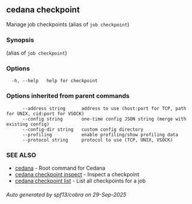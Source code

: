 ## cedana checkpoint

Manage job checkpoints (alias of `job checkpoint`)

### Synopsis

 (alias of `job checkpoint`)

### Options

```
  -h, --help   help for checkpoint
```

### Options inherited from parent commands

```
      --address string      address to use (host:port for TCP, path for UNIX, cid:port for VSOCK)
      --config string       one-time config JSON string (merge with existing config)
      --config-dir string   custom config directory
      --profiling           enable profiling/show profiling data
      --protocol string     protocol to use (TCP, UNIX, VSOCK)
```

### SEE ALSO

* [cedana](cedana.md)	 - Root command for Cedana
* [cedana checkpoint inspect](cedana_checkpoint_inspect.md)	 - Inspect a checkpoint
* [cedana checkpoint list](cedana_checkpoint_list.md)	 - List all checkpoints for a job

###### Auto generated by spf13/cobra on 29-Sep-2025
